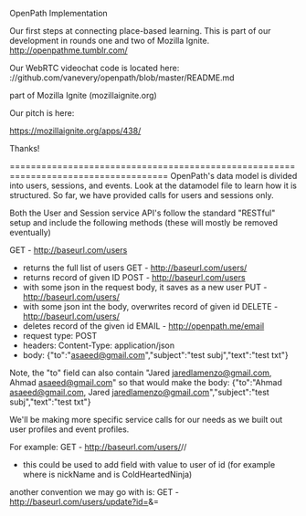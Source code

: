 OpenPath Implementation


Our first steps at connecting place-based learning. 
This is part of our development in rounds one and two of Mozilla Ignite.
http://openpathme.tumblr.com/

Our WebRTC videochat code is located here: 
://github.com/vanevery/openpath/blob/master/README.md

part of Mozilla Ignite (mozillaignite.org)

Our pitch is here:

https://mozillaignite.org/apps/438/

Thanks!

====================================================================================
OpenPath's data model is divided into users, sessions, and events.
Look at the datamodel file to learn how it is structured.
So far, we have provided calls for users and sessions only.

Both the User and Session service API's follow the standard "RESTful" setup and include the following methods 
(these will mostly be removed eventually)

GET   - http://baseurl.com/users 
  - returns the full list of users
GET   - http://baseurl.com/users/<id> 
  - returns record of given ID
POST - http://baseurl.com/users 
  - with some json in the request body, it saves as a new user
PUT   - http://baseurl.com/users/<id> 
  - with some json int the body, overwrites record of given id 
DELETE - http://baseurl.com/users/<id> 
  - deletes record of the given id
EMAIL - http://openpath.me/email
  - request type:   POST
  - headers: Content-Type: application/json
  - body: {"to":"asaeed@gmail.com","subject":"test subj","text":"test txt"}

Note, the "to" field can also contain "Jared <jaredlamenzo@gmail.com>, Ahmad <asaeed@gmail.com>"
so that would make the body:
{"to":"Ahmad <asaeed@gmail.com>, Jared <jaredlamenzo@gmail.com>","subject":"test subj","text":"test txt"}

We'll be making more specific service calls for our needs as we built out user profiles and event profiles.  

For example:
GET  - http://baseurl.com/users/<id>/<key>/<value> 
  - this could be used to add field <key> with value <value> to user of id <id>
    (for example where <key> is nickName and <value> is ColdHeartedNinja)

another convention we may go with is:
GET  - http://baseurl.com/users/update?id=<id>&<key>=<value>
